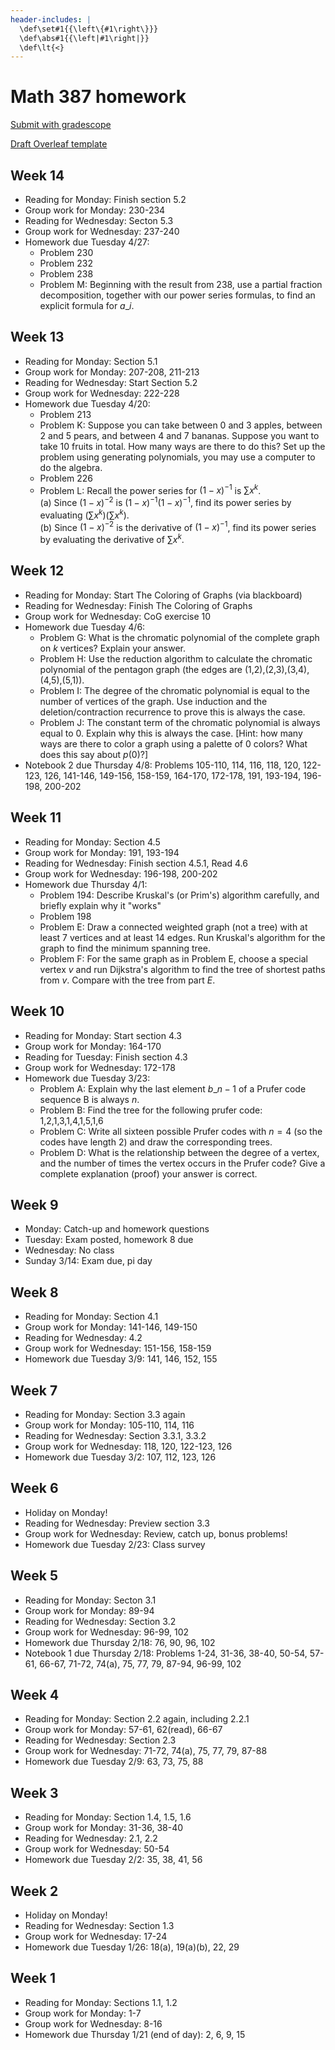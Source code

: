 ```yaml
---
header-includes: |
  \def\set#1{{\left\{#1\right\}}}
  \def\abs#1{{\left|#1\right|}}
  \def\lt{<}
---
```


# Math 387 homework

[Submit with gradescope](https://www.gradescope.com/courses/218675)

[Draft Overleaf template](https://www.overleaf.com/read/wqzxckcdzwzr)

## Week 14

* Reading for Monday: Finish section 5.2
* Group work for Monday: 230-234
* Reading for Wednesday: Secton 5.3
* Group work for Wednesday: 237-240
* Homework due Tuesday 4/27:  
  * Problem 230
  * Problem 232
  * Problem 238
  * Problem M: Beginning with the result from 238, use a partial fraction decomposition, together with our power series formulas, to find an explicit formula for $a\_i$.

## Week 13

* Reading for Monday: Section 5.1
* Group work for Monday: 207-208, 211-213
* Reading for Wednesday: Start Section 5.2
* Group work for Wednesday: 222-228
* Homework due Tuesday 4/20:  
  * Problem 213
  * Problem K: Suppose you can take between 0 and 3 apples, between 2 and 5 pears, and between 4 and 7 bananas. Suppose you want to take 10 fruits in total. How many ways are there to do this? Set up the problem using generating polynomials, you may use a computer to do the algebra.
  * Problem 226
  * Problem L: Recall the power series for $(1-x)^{-1}$ is $\sum x^k$.  
    (a) Since $(1-x)^{-2}$ is $(1-x)^{-1}(1-x)^{-1}$, find its power series by evaluating $(\sum x^k)(\sum x^k)$.  
    (b) Since $(1-x)^{-2}$ is the derivative of $(1-x)^{-1}$, find its power series by evaluating the derivative of $\sum x^k$.

## Week 12

* Reading for Monday: Start The Coloring of Graphs (via blackboard)
* Reading for Wednesday: Finish The Coloring of Graphs
* Group work for Wednesday: CoG exercise 10
* Homework due Tuesday 4/6:  
  * Problem G: What is the chromatic polynomial of the complete graph on $k$ vertices? Explain your answer.
  * Problem H: Use the reduction algorithm to calculate the chromatic polynomial of the pentagon graph (the edges are (1,2),(2,3),(3,4),(4,5),(5,1)).
  * Problem I: The degree of the chromatic polynomial is equal to the number of vertices of the graph. Use induction and the deletion/contraction recurrence to prove this is always the case.
  * Problem J: The constant term of the chromatic polynomial is always equal to $0$. Explain why this is always the case. [Hint: how many ways are there to color a graph using a palette of $0$ colors? What does this say about $p(0)$?]
* Notebook 2 due Thursday 4/8: Problems 105-110, 114, 116, 118, 120, 122-123, 126, 141-146, 149-156, 158-159, 164-170, 172-178, 191, 193-194, 196-198, 200-202

## Week 11

* Reading for Monday: Section 4.5
* Group work for Monday: 191, 193-194
* Reading for Wednesday: Finish section 4.5.1, Read 4.6
* Group work for Wednesday: 196-198, 200-202
* Homework due Thursday 4/1:  
  * Problem 194: Describe Kruskal's (or Prim's) algorithm carefully, and briefly explain why it "works"
  * Problem 198
  * Problem E: Draw a connected weighted graph (not a tree) with at least 7 vertices and at least 14 edges. Run Kruskal's algorithm for the graph to find the minimum spanning tree.
  * Problem F: For the same graph as in Problem E, choose a special vertex $v$ and run Dijkstra's algorithm to find the tree of shortest paths from $v$. Compare with the tree from part $E$.

## Week 10

* Reading for Monday: Start section 4.3
* Group work for Monday: 164-170
* Reading for Tuesday: Finish section 4.3
* Group work for Wednesday: 172-178
* Homework due Tuesday 3/23:  
  * Problem A: Explain why the last element $b\_{n-1}$ of a Prufer code sequence B is always $n$.
  * Problem B: Find the tree for the following prufer code: 1,2,1,3,1,4,1,5,1,6
  * Problem C: Write all sixteen possible Prufer codes with $n=4$ (so the codes have length 2) and draw the corresponding trees.
  * Problem D: What is the relationship between the degree of a vertex, and the number of times the vertex occurs in the Prufer code? Give a complete explanation (proof) your answer is correct.

## Week 9

* Monday: Catch-up and homework questions
* Tuesday: Exam posted, homework 8 due
* Wednesday: No class
* Sunday 3/14: Exam due, pi day

## Week 8

* Reading for Monday: Section 4.1
* Group work for Monday: 141-146, 149-150
* Reading for Wednesday: 4.2
* Group work for Wednesday: 151-156, 158-159
* Homework due Tuesday 3/9: 141, 146, 152, 155

## Week 7

* Reading for Monday: Section 3.3 again
* Group work for Monday: 105-110, 114, 116
* Reading for Wednesday: Section 3.3.1, 3.3.2
* Group work for Wednesday: 118, 120, 122-123, 126
* Homework due Tuesday 3/2: 107, 112, 123, 126

## Week 6

* Holiday on Monday!
* Reading for Wednesday: Preview section 3.3
* Group work for Wednesday: Review, catch up, bonus problems!
* Homework due Tuesday 2/23: Class survey

## Week 5

* Reading for Monday: Secton 3.1
* Group work for Monday: 89-94
* Reading for Wednesday: Section 3.2
* Group work for Wednesday: 96-99, 102
* Homework due Thursday 2/18: 76, 90, 96, 102
* Notebook 1 due Thursday 2/18: Problems 1-24, 31-36, 38-40, 50-54, 57-61, 66-67, 71-72, 74(a), 75, 77, 79, 87-94, 96-99, 102

## Week 4

* Reading for Monday: Section 2.2 again, including 2.2.1
* Group work for Monday: 57-61, 62(read), 66-67
* Reading for Wednesday: Section 2.3
* Group work for Wednesday: 71-72, 74(a), 75, 77, 79, 87-88
* Homework due Tuesday 2/9: 63, 73, 75, 88

## Week 3

* Reading for Monday: Section 1.4, 1.5, 1.6
* Group work for Monday: 31-36, 38-40
* Reading for Wednesday: 2.1, 2.2
* Group work for Wednesday: 50-54
* Homework due Tuesday 2/2: 35, 38, 41, 56

## Week 2

* Holiday on Monday!
* Reading for Wednesday: Section 1.3
* Group work for Wednesday: 17-24
* Homework due Tuesday 1/26: 18(a), 19(a)(b), 22, 29

## Week 1

* Reading for Monday: Sections 1.1, 1.2
* Group work for Monday: 1-7
* Group work for Wednesday: 8-16
* Homework due Thursday 1/21 (end of day): 2, 6, 9, 15


<script type='text/x-mathjax-config'>
  MathJax.Hub.Config({
    tex2jax: {
      inlineMath: [['$','$'], ['\\(','\\)']],
      processEscapes: true
    },
    TeX: {
      Macros: {
        set: ["{\\left\\{ #1 \\right\\}}", 1],
        abs: ["{\\left| #1 \\right|}", 1],
        lt: ["<"]
      }
    }
  });
</script>
<script src='https://cdnjs.cloudflare.com/ajax/libs/mathjax/2.7.2/MathJax.js?config=TeX-AMS_HTML'></script>